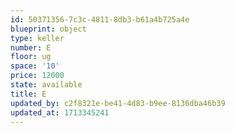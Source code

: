 ```yaml
---
id: 50371356-7c3c-4811-8db3-b61a4b725a4e
blueprint: object
type: keller
number: E
floor: ug
space: '10'
price: 12000
state: available
title: E
updated_by: c2f8321e-be41-4d83-b9ee-8136dba46b39
updated_at: 1713345241
---
```

